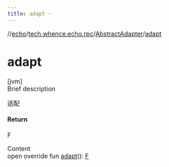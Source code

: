 ```yaml
---
title: adapt -
---
```

//[echo](../../index.md)/[tech.whence.echo.rpc](../index.md)/[AbstractAdapter](index.md)/[adapt](adapt.md)



# adapt  
[jvm]  
Brief description  


适配



#### Return  


F

  
Content  
open override fun [adapt](adapt.md)(): [F](index.md)  



